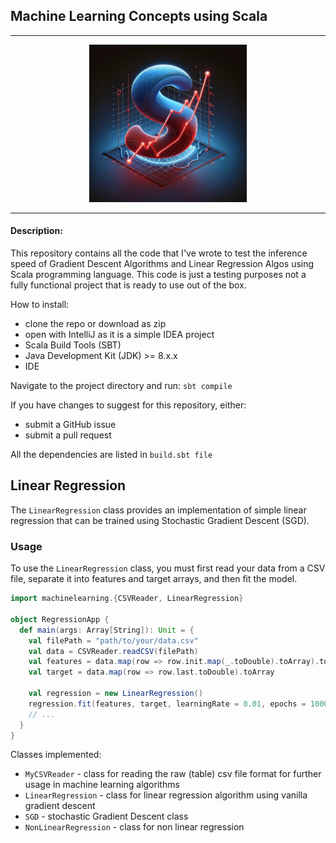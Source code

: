 ## Machine Learning Concepts using Scala

---

<p align="center">
  <img src="./src/imgs/gd_scala_repo_img.png?raw=true" alt="custom image" width="50%"/>
</p>


---

#### Description:

This repository contains all the code that I've wrote to test the inference speed of Gradient Descent Algorithms and Linear Regression Algos using Scala programming language. This code is just a testing purposes not a fully functional project that is ready to use out of the box. 

How to install:

* clone the repo or download as zip
* open with IntelliJ as it is a simple IDEA project
* Scala Build Tools (SBT)
* Java Development Kit (JDK) >= 8.x.x
* IDE

Navigate to the project directory and run:
`sbt compile`



If you have changes to suggest for this repository, either:
* submit a GitHub issue
* submit a pull request

All the dependencies are listed in `build.sbt file` 

## Linear Regression

The `LinearRegression` class provides an implementation of simple linear regression that can be trained using Stochastic Gradient Descent (SGD).

### Usage

To use the `LinearRegression` class, you must first read your data from a CSV file, separate it into features and target arrays, and then fit the model.

```scala
import machinelearning.{CSVReader, LinearRegression}

object RegressionApp {
  def main(args: Array[String]): Unit = {
    val filePath = "path/to/your/data.csv"
    val data = CSVReader.readCSV(filePath)
    val features = data.map(row => row.init.map(_.toDouble).toArray).toArray
    val target = data.map(row => row.last.toDouble).toArray

    val regression = new LinearRegression()
    regression.fit(features, target, learningRate = 0.01, epochs = 1000)
    // ...
  }
}
```


Classes implemented:

* `MyCSVReader` - class for reading the raw (table) csv file format for further usage in machine learning algorithms
* `LinearRegression` - class for linear regression algorithm using vanilla gradient descent
* `SGD` - stochastic Gradient Descent class 
* `NonLinearRegression` - class for non linear regression


